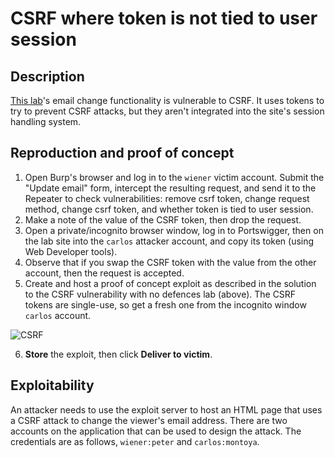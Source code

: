 # CSRF where token is not tied to user session

## Description

[This lab](https://portswigger.net/web-security/csrf/bypassing-token-validation/lab-token-not-tied-to-user-session)'s email change functionality is vulnerable to CSRF. It uses tokens to try to prevent CSRF attacks, but they aren't integrated into the site's session handling system.  

## Reproduction and proof of concept

1. Open Burp's browser and log in to the `wiener` victim account. Submit the "Update email" form, intercept the resulting request, and send it to the Repeater to check vulnerabilities: remove csrf token, change request method, change csrf token, and whether token is tied to user session.
2. Make a note of the value of the CSRF token, then drop the request.
3. Open a private/incognito browser window, log in to Portswigger, then on the lab site into the `carlos` attacker account, and copy its token (using Web Developer tools).
4. Observe that if you swap the CSRF token with the value from the other account, then the request is accepted.
5. Create and host a proof of concept exploit as described in the solution to the CSRF vulnerability with no defences lab (above). The CSRF tokens are single-use, so get a fresh one from the incognito window `carlos` account.

![CSRF](/_static/images/csrf1.png)

6. **Store** the exploit, then click **Deliver to victim**.

## Exploitability

An attacker needs to use the exploit server to host an HTML page that uses a CSRF attack to change the viewer's email address. There are two accounts on the application that can be used to design the attack. The credentials are as follows, `wiener:peter` and `carlos:montoya`.
